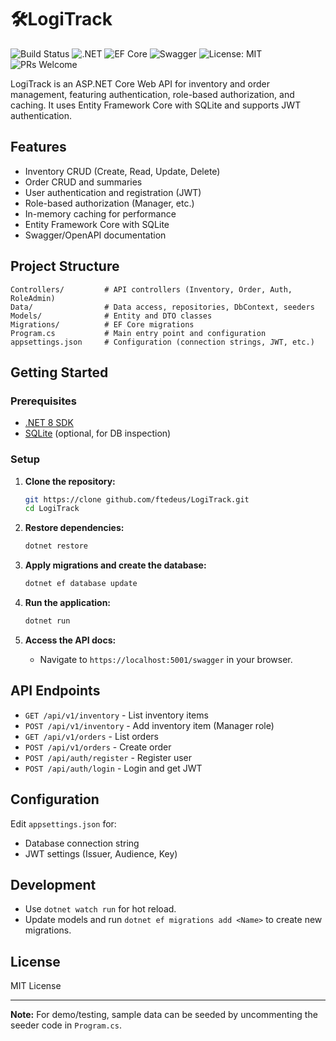 # 🛠️LogiTrack
 ![Build Status](https://github.com/ftedeus/LogiTrack/actions/workflows/ci-cd-pipeline.yml/badge.svg)
![.NET](https://img.shields.io/badge/.NET-8.0-blueviolet?logo=dotnet)
![EF Core](https://img.shields.io/badge/EF%20Core-8.0-blue?logo=ef)
![Swagger](https://img.shields.io/badge/Swagger-UI-green?logo=swagger)
![License: MIT](https://img.shields.io/badge/License-MIT-yellow.svg)
![PRs Welcome](https://img.shields.io/badge/PRs-welcome-brightgreen.svg)

LogiTrack is an ASP.NET Core Web API for inventory and order management, featuring authentication, role-based authorization, and caching. It uses Entity Framework Core with SQLite and supports JWT authentication.
## Features

- Inventory CRUD (Create, Read, Update, Delete)
- Order CRUD and summaries
- User authentication and registration (JWT)
- Role-based authorization (Manager, etc.)
- In-memory caching for performance
- Entity Framework Core with SQLite
- Swagger/OpenAPI documentation

## Project Structure

```
Controllers/         # API controllers (Inventory, Order, Auth, RoleAdmin)
Data/                # Data access, repositories, DbContext, seeders
Models/              # Entity and DTO classes
Migrations/          # EF Core migrations
Program.cs           # Main entry point and configuration
appsettings.json     # Configuration (connection strings, JWT, etc.)
```

## Getting Started

### Prerequisites

- [.NET 8 SDK](https://dotnet.microsoft.com/download)
- [SQLite](https://www.sqlite.org/download.html) (optional, for DB inspection)

### Setup

1. **Clone the repository:**
   ```sh
   git https://clone github.com/ftedeus/LogiTrack.git
   cd LogiTrack
   ```

2. **Restore dependencies:**
   ```sh
   dotnet restore
   ```

3. **Apply migrations and create the database:**
   ```sh
   dotnet ef database update
   ```

4. **Run the application:**
   ```sh
   dotnet run
   ```

5. **Access the API docs:**
   - Navigate to `https://localhost:5001/swagger` in your browser.

## API Endpoints

- `GET /api/v1/inventory` - List inventory items
- `POST /api/v1/inventory` - Add inventory item (Manager role)
- `GET /api/v1/orders` - List orders
- `POST /api/v1/orders` - Create order
- `POST /api/auth/register` - Register user
- `POST /api/auth/login` - Login and get JWT

## Configuration

Edit `appsettings.json` for:

- Database connection string
- JWT settings (Issuer, Audience, Key)

## Development

- Use `dotnet watch run` for hot reload.
- Update models and run `dotnet ef migrations add <Name>` to create new migrations.

## License

MIT License

---

**Note:** For demo/testing, sample data can be seeded by uncommenting the seeder code in `Program.cs`.
